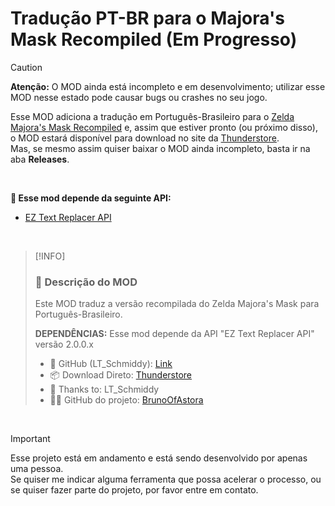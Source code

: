 # Tradução PT-BR para o Majora's Mask Recompiled (Em Progresso)

> [!CAUTION]
> **Atenção:** O MOD ainda está incompleto e em desenvolvimento; utilizar esse MOD nesse estado pode causar bugs ou crashes no seu jogo.

Esse MOD adiciona a tradução em Português-Brasileiro para o [Zelda Majora's Mask Recompiled](https://www.github.com/Zelda64Recomp/Zelda64Recomp) e, assim que estiver pronto (ou próximo disso), o MOD estará disponível para download no site da [Thunderstore](https://thunderstore.io/c/zelda-64-recompiled/).  
Mas, se mesmo assim quiser baixar o MOD ainda incompleto, basta ir na aba **Releases**.

&nbsp;

**🔧 Esse mod depende da seguinte API:**

- [EZ Text Replacer API](https://thunderstore.io/c/zelda-64-recompiled/p/LT_Schmiddy/EZ_Text_Replacer_API/)

&nbsp;

> [!INFO]
> ### 📝 Descrição do MOD
>
> Este MOD traduz a versão recompilada do Zelda Majora's Mask para Português-Brasileiro.  
> 
> **DEPENDÊNCIAS:** Esse mod depende da API "EZ Text Replacer API" versão 2.0.0.x  
>
> - 🔗 GitHub (LT_Schmiddy): [Link](https://github.com/LT-Schmiddy/mm-ez-text-replacement-utils/releases)  
> - 📦 Download Direto: [Thunderstore](https://thunderstore.io/package/download/LT_Schmiddy/EZ_Text_Replacer_API/2.0.0/)  
> - 🙏 Thanks to: LT_Schmiddy  
> - 🧑‍💻 GitHub do projeto: [BrunoOfAstora](https://github.com/BrunoOfAstora)

&nbsp;

> [!IMPORTANT]
> Esse projeto está em andamento e está sendo desenvolvido por apenas uma pessoa.  
> Se quiser me indicar alguma ferramenta que possa acelerar o processo, ou se quiser fazer parte do projeto, por favor entre em contato.






